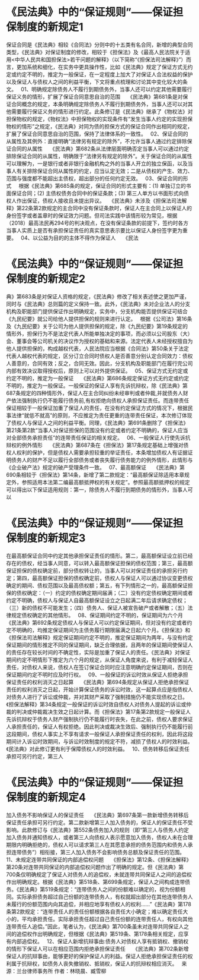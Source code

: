 # 《民法典》中的“保证规则”——保证担保制度的新规定1

保证合同是《民法典》相较《合同法》分则中的十五类有名合同，新增的典型合同类型，《民法典》对保证制度的修改，相较于《担保法》及《最高人民法院关于适用<中华人民共和国担保法>若干问题的解释》（以下简称“《担保法司法解释》”）而言，更加系统和细化，在实务中更具操作性，比如《民法典》规定了保证方式无约定或约定不明的，推定为一般保证，在一定程度上加大了对保证人合法权益的保护以及保证人与债权人之间的利益平衡，下文将重点梳理和讨论其中变化较大的条文。
 
01、明确规定除债务人不履行到期债务外，当事人还可以约定其他需要履行保证义务的情形，扩展了保证合同意思自治的范围
 
 
《民法典》第681条是对保证合同概念的规定，本条明确规定除债务人不履行到期债务外，当事人还可以对其他需要履行保证义务的情形进行约定。此条修订是《民法典》继承了《物权法》对担保物权的规定，《物权法》中担保物权的实现条件有“发生当事人约定的实现担保物权的情形”之规定，《民法典》对同为债的担保方式的保证合同作出相同的规定，扩展了保证合同意思自治的范围，保持了法律体系的一致性。
 
02、保证合同的从属性及其例外：直接明确“法律另有规定的除外”，不允许当事人通过约定排除保证合同的从属性
 
 
《民法典》第682条从法律层面明确否定当事人可以通过约定排除保证合同的从属性，明确限于“法律另有规定的除外”。关于保证合同的从属性可以理解为，一是银行或者非银行金融机构之外的当事人开立的独立保函，以及当事人有关排除保证合同从属性的约定，应当认定无效；二是从债权的产生、效力、范围与强度都不能超出主债权，超出部分的任何约定无效。
 
03、保证合同的形式
 
 
根据《民法典》第685条的规定，保证合同的形式主要有：(1) 单独订立的书面保证合同；(2) 主债权债务合同中的保证条款；(3) 第三人单方以书面形式向债权人作出保证，债权人接收且未提出异议。
 
《民法典》未涉及《担保法司法解释》第22条第2款规定的主合同中没有保证条款时，保证人在主合同上以保证人的身份签字或者盖章时的保证效力问题。但司法实践中该情形较为常见，根据（2018）最高法民再294号的判决观点，在没有保证条款的前提下，签约时各方当事人实质上是否有承担保证责任的真实意思表示要比以保证人身份签字更为重要。
 
04、以公益为目的的主体不得作为保证人
 
 
《民法

# 《民法典》中的“保证规则”——保证担保制度的新规定2

典》第683条是对保证人资格的规定，《民法典》修改了相关表述使之更加严谨，同时与《民法典》总则篇的定义保持一致。此外，《民法典》未对企业法人的分支机构及职能部门提供保证作出明确规定，实务中，分支机构能否提供保证可结合《九民纪要》就公司给他人提供担保的规则来进行认定。
 
根据《公司法》第16条及《九民纪要》关于公司为他人提供担保的规定，除《九民纪要》第19条规定的情形外，担保行为不是法定代表人所能单独决定的事项，而必须以公司股东（大）会、董事会等公司机关的决议作为授权的基础和来源。法定代表人未经授权擅自为他人提供担保的，构成越权代表，人民法院应当根据《合同法》第50条关于法定代表人越权代表的规定，区分订立合同时债权人是否善意分别认定合同效力：债权人善意的，合同有效；反之，合同无效。因此，分支机构及职能部门在履行完公司内部有效决议取得授权后，原则上可以对外提供保证。
 
05、保证方式无约定或约定不明的，推定为一般保证
 
 
《民法典》第686条规定保证方式无约定或约定不明的，推定为一般保证。一般保证的保证人享有先诉抗辩权，除《民法典》第687条规定的四种情形外，保证人在主合同纠纷未经审判或者仲裁,并就债务人财产依法强制执行仍不能履行债务前,有权拒绝向债权人承担保证责任。而连带责任保证相较于一般保证加重了保证人的责任，在没有约定保证方式的情况下，根据民事法律“就低不就高”的原则，不应推定为责任更重的连带责任保证，本次修订体现了债权人与保证人之间的利益平衡。同理，《民法典》第691条删除了《担保法》第21条第2款“当事人对保证担保的范围没有约定或者约定不明确的，保证人应当对全部债务承担责任”的连带责任保证的相关规定。
 
06、一般保证人行使先诉抗辩权的例外情形
 
 
《民法典》第687条在《担保法》第17条规定基础上增强对债权人权利的保护，但是债权人需要承担较重的举证责任，本条增加债权人有证据证明债务人的财产不足以履行全部债务或者丧失履行债务能力的例外情形，此情形与《企业破产法》规定的破产受理条件一致。
 
07、最高额保证
 
 
《民法典》第690条相较于《担保法》第14条，新增了第二款规定：“最高额保证除适用本章规定外，参照适用本法第二编最高额抵押权的有关规定”。参照最高额抵押权的规定可以得出以下保证适用规则：第一，除债务人不履行到期债务的情形外，当事人可以

# 《民法典》中的“保证规则”——保证担保制度的新规定3

在最高额保证合同中约定其他承担保证责任的情形。第二，最高额保证设立前已经存在的债权，经当事人同意，可以转入最高额保证担保的债权范围；第三，最高额保证担保的债权确定前，部分债权转让的，当事人可以对保证责任的承担另行约定；第四，最高额保证担保的债权确定前，债权人与保证人可以通过协议变更债权确定的期间、债权范围以及最高债权额；第五，有下列情形之一的，最高额保证担保的债权确定：（一）约定的债权确定期间届满；（二）没有约定债权确定期间或者约定不明确，债权人与保证人自最高额保证设立之日起满二年后请求确定债权；（三）新的债权不可能发生；（四）债务人、保证人被宣告破产或者解散；（五）法律规定债权确定的其他情形。
 
08、保证期间约定不明的，保证期间为六个月
 
 
《民法典》第692条规定债权人与保证人可以约定保证期间，但对没有约定或者约定不明确的，均推定保证期间为主债务履行期限届满之日起六个月。《担保法》和《担保法司法解释》规定保证期间约定不明的，推定保证期间为两年，与没有约定保证期间的情形推定不同的保证期间，缺乏合理依据，且两年的保证期间使保证人的责任存在较长时间的不确定性，实际是加重了保证人的责任。《民法典》对保证期间约定不明情形下推定为六个月的规定，从保证人角度来说，有利于减轻保证人责任，对债权人来说，债权人在签订保证合同时应注意明确约定保证期间，否则在保证期间约定不明时应及时行权。
 
09、一般保证的诉讼时效从保证人拒绝承担保证责任的权利消灭之日起算
 
 
《民法典》第694条规定从保证人拒绝承担保证责任的权利消灭之日起，开始计算保证债务的诉讼时效，这一起算点应是指债权人对债务人进行了诉讼或仲裁，并对其财产采取了强制措施仍不能实现债权之日。《担保法解释》第34条规定一般保证的诉讼时效自债权人对债务人提起的诉讼或仲裁的判决或仲裁裁决生效之日起计算。而《担保法》第17条第2款规定一般保证人先诉抗辩权于债务人财产强制执行仍不能履行时丧失，在此之前，债权人要求保证人承担责任的，保证人有权拒绝。因此判决或裁决生效后、强制执行仍不能履行前这段期间，债权人事实上不享有请求一般保证人承担保证责任的权利，因此将这段期间计入诉讼时效期间，与诉讼时效制度的规定不符，减损了债权人的时效利益。《民法典》对此修订更有利于保障债权人的时效利益。
 
10、债务转移后保证责任承担可另行约定，第三人

# 《民法典》中的“保证规则”——保证担保制度的新规定4

加入债务不影响保证人的保证责任
 
 
《民法典》第697条第一款新增债务转移后保证责任承担可另行约定。第二款新增第三人加入债务的，保证人的保证责任不受影响。此款修订与《民法典》第552条债务加入的规则（即“第三人与债务人约定加入债务并通知债权人，或者第三人向债权人表示愿意加入债务，债权人未在合理期限内明确拒绝的，债权人可以请求第三人在其愿意承担的债务范围内和债务人承担连带债务”）相衔接，第三人加入债务不会影响债务总额及保证责任的范围。
 
11、未规定连带共同保证的内部追偿权问题
 
 
《担保法》第12条、《担保法解释》第20条对连带共同保证的内部追偿权问题作出了明确的规定。但《民法典》第700条仅明确规定了保证人对债务人的追偿权，未就连带共同保证人之间的追偿权作出明确规定。根据《民法典》第518条、第699条规定，保证人之间构成连带债务。《民法典》第519条规定：“连带债务人之间的份额难以确定的，视为份额相同。实际承担债务超过自己份额的连带债务人，有权就超出部分在其他连带债务人未履行的份额范围内向其追偿，并相应地享有债权人的权利……”《民法典》第178条第2款规定：“连带责任人的责任份额根据各自责任大小确定；难以确定责任大小的，平均承担责任。实际承担责任超过自己责任份额的连带责任人，有权向其他连带责任人追偿。”因此，笔者认为，《民法典》第700条虽未对连带共同保证人之间的追偿权作出明确规定，但根据《民法典》第519条、第178条相关规定，应享有内部追偿权。
 
12、保证人新增抗辩事由:债务人对债权人享有抵销权、撤销权的情形下保证人可以在相应范围内拒绝承担保证责任
 
 
《民法典》第702条新增保证人的抗辩事由，能够更好的保护保证人的利益。保证人拒绝承担保证责任的权利属于抗辩权，如债务人丧失撤销权、抵销权，保证人的抗辩权相应消灭。
 
来源：兰台律师事务所
作者：林晓晨、臧雪柳


